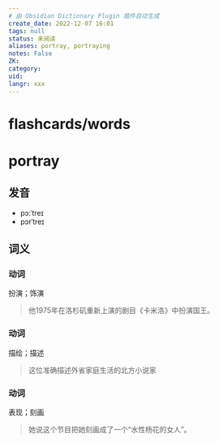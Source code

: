 ```yaml
---
# 由 Obsidian Dictionary Plugin 插件自动生成
create_date: 2022-12-07 16:01
tags: null
status: 未阅读 
aliases: portray, portraying
notes: False
ZK: 
category: 
uid: 
langr: xxx
---
```

# flashcards/words

# portray

## 发音

- pɔ:ˈtreɪ
- pɔrˈtreɪ

## 词义

### 动词

扮演；饰演

> 他1975年在洛杉矶重新上演的剧目《卡米洛》中扮演国王。

### 动词

描绘；描述

> 这位准确描述外省家庭生活的北方小说家

### 动词

表现；刻画

> 她说这个节目把她刻画成了一个“水性杨花的女人”。



